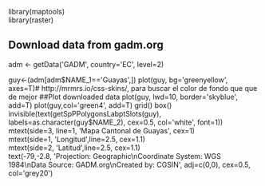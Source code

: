 library(maptools)      
library(raster)   

 ## Download data from gadm.org   
 
adm <- getData('GADM', country='EC', level=2)

guy<-(adm[adm$NAME_1=='Guayas',])   
plot(guy, bg='greenyellow', axes=T)# http://mrmrs.io/css-skins/, para buscar el color de fondo que que de mejor   
##Plot downloaded data   
plot(guy, lwd=10, border='skyblue', add=T)  
plot(guy,col='green4', add=T)   
grid()  
box()  
invisible(text(getSpPPolygonsLabptSlots(guy), labels=as.character(guy$NAME_2), cex=0.5, col='white', font=1))  
mtext(side=3, line=1, 'Mapa Cantonal de Guayas', cex=1)  
mtext(side=1, 'Longitud',line=2.5, cex=1.1)   
mtext(side=2, 'Latitud',line=2.5, cex=1.1)  
text(-79,-2.8, 'Projection: Geographic\nCoordinate System: WGS 1984\nData Source: GADM.org\nCreated by: CGSIN', adj=c(0,0), cex=0.5, col='grey20')

